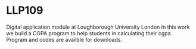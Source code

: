 # LLP109
Digital application module at Loughborough University London
In this work we build a CGPA program to help students in calculating their cgpa.
Program and codes are availble for downloads.
